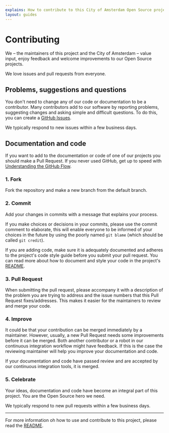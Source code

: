 ```yaml
---
explains: How to contribute to this City of Amsterdam Open Source project
layout: guides
---
```


# Contributing

We – the maintainers of this project and the City of Amsterdam – value input, enjoy feedback and welcome improvements to our Open Source projects.

We love issues and pull requests from everyone.

## Problems, suggestions and questions

You don't need to change any of our code or documentation to be a contributor. Many contributors add to our software by reporting problems, suggesting changes and asking simple and difficult questions. To do this, you can create a [GitHub Issues](https://help.github.com/articles/creating-an-issue/).

We typically respond to new issues within a few business days.

## Documentation and code

If you want to add to the documentation or code of one of our projects you should make a Pull Request. If you never used GitHub, get up to speed with [Understanding the GitHub Flow](https://guides.github.com/introduction/flow/).

### 1. Fork

Fork the repository and make a new branch from the default branch.

### 2. Commit

Add your changes in commits with a message that explains your process.

If you make choices or decisions in your commits, please use the commit comment to elaborate, this will enable everyone to be informed of your choices in the future by using the poorly named `git blame` (which should be called `git credit`).

If you are adding code, make sure it is adequately documented and adheres to the project's code style guide before you submit your pull request. You can read more about how to document and style your code in the project's [README](README.md).

### 3. Pull Request

When submitting the pull request, please accompany it with a description of the problem you are trying to address and the issue numbers that this Pull Request fixes/addresses. This makes it easier for the maintainers to review and merge your code.

### 4. Improve

It could be that your contribution can be merged immediately by a maintainer. However, usually, a new Pull Request needs some improvements before it can be merged. Both another contributor or a robot in our continuous integration workflow might have feedback. If this is the case the reviewing maintainer will help you improve your documentation and code.

If your documentation and code have passed review and are accepted by our continuous integration tools, it is merged.

### 5. Celebrate

Your ideas, documentation and code have become an integral part of this project. You are the Open Source hero we need.

We typically respond to new pull requests within a few business days.

---

For more information oh how to use and contribute to this project, please read the [README](README.md).